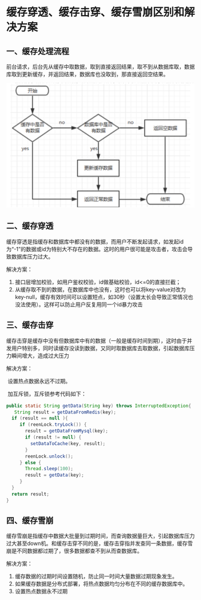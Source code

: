 # 缓存穿透、缓存击穿、缓存雪崩区别和解决方案

## 一、缓存处理流程

前台请求，后台先从缓存中取数据，取到直接返回结果，取不到从数据库取，数据库取到更新缓存，并返回结果，数据库也没取到，那直接返回空结果。

<img src="./les_images/image-20210329094517445.png" alt="image-20210329094517445" style="zoom:50%;" />

## 二、缓存穿透

缓存穿透是指缓存和数据库中都没有的数据，而用户不断发起请求，如发起id为“-1”的数据或id为特别大不存在的数据。这时的用户很可能是攻击者，攻击会导致数据库压力过大。

解决方案：

1. 接口层增加校验，如用户鉴权校验，id做基础校验，id<=0的直接拦截；
2. 从缓存取不到的数据，在数据库中也没有，这时也可以将key-value对改为key-null，缓存有效时间可以设置短点，如30秒（设置太长会导致正常情况也没法使用）。这样可以防止用户反复用同一个id暴力攻击

## 三、缓存击穿

缓存击穿是缓存中没有但数据库中有的数据（一般是缓存时间到期），这时由于并发用户特别多，同时读缓存没读到数据，又同时取数据库去取数据，引起数据库压力瞬间增大，造成过大压力

解决方案：

​	设置热点数据永远不过期。

​	加互斥锁，互斥锁参考代码如下：

```java
public static String getData(String key) throws InterruptedException{
   String result = getDataFromRedis(key);
  if (result == null ){
     if (reenLock.tryLock()) {
       result = getDataFromMysql(key);
       if (result != null) {
         setDataToCache(key, result);
       }
       reenLock.unlock();
     } else {
       Thread.sleep(100);
       result = getData(key);
     }
  }
  return result;
}
```

## 四、缓存雪崩

缓存雪崩是指缓存中数据大批量到过期时间，而查询数据量巨大，引起数据库压力过大甚至down机。和缓存击穿不同的是，缓存击穿指并发查同一条数据，缓存雪崩是不同数据都过期了，很多数据都查不到从而查数据库。

解决方案：

1. 缓存数据的过期时间设置随机，防止同一时间大量数据过期现象发生。
2. 如果缓存数据是分布式部署，将热点数据均匀分布在不同的缓存数据库中。
3. 设置热点数据永不过期